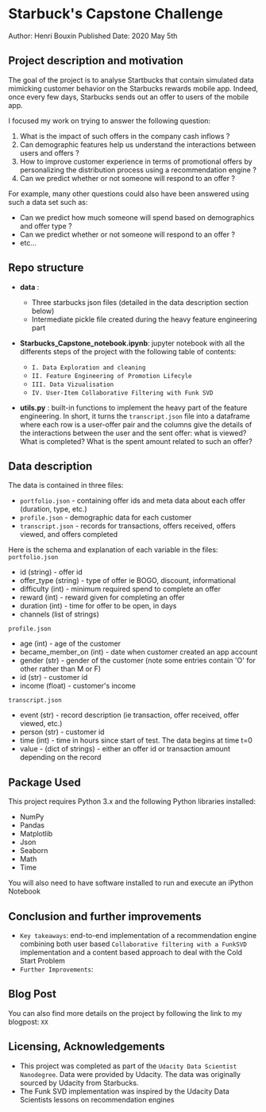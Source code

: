 # Starbuck's Capstone Challenge
Author: Henri Bouxin
Published Date: 2020 May 5th

## Project description and motivation
The goal of the project is to analyse Startbucks that contain simulated data mimicking customer behavior on the Starbucks rewards mobile app. Indeed, once every few days, Starbucks sends out an offer to users of the mobile app.

I focused my work on trying to answer the following question:

1. What is the impact of such offers in the company cash inflows ?
2. Can demographic features help us understand the interactions between users and offers ?
3. How to improve customer experience in terms of promotional offers by personalizing the distribution process using a recommendation engine ?
4. Can we predict whether or not someone will respond to an offer ?

For example, many other questions could also have been answered using such a data set such as:
- Can we predict how much someone will spend based on demographics and offer type ?
- Can we predict whether or not someone will respond to an offer ?
- etc...


## Repo structure
- **data** :
  - Three starbucks json files (detailed in the data description section below)
  - Intermediate pickle file created during the heavy feature engineering part


- **Starbucks_Capstone_notebook.ipynb**: jupyter notebook with all the differents steps of the project with the following table of contents:
  - `I. Data Exploration and cleaning`
  - `II. Feature Engineering of Promotion Lifecyle`
  - `III. Data Vizualisation`
  - `IV. User-Item Collaborative Filtering with Funk SVD`

- **utils.py** : built-in functions to implement the heavy part of the feature engineering. In short, it turns the `transcript.json` file into a dataframe where each row is a user-offer pair and the columns give the details of the interactions between the user and the sent offer: what is viewed? What is completed? What is the spent amount related to such an offer?

## Data description
The data is contained in three files:
- `portfolio.json` - containing offer ids and meta data about each offer (duration, type, etc.)
- `profile.json` - demographic data for each customer
- `transcript.json` - records for transactions, offers received, offers viewed, and offers completed

Here is the schema and explanation of each variable in the files:
`portfolio.json`
- id (string) - offer id
- offer_type (string) - type of offer ie BOGO, discount, informational
- difficulty (int) - minimum required spend to complete an offer
- reward (int) - reward given for completing an offer
- duration (int) - time for offer to be open, in days
- channels (list of strings)

`profile.json`
- age (int) - age of the customer
- became_member_on (int) - date when customer created an app account
- gender (str) - gender of the customer (note some entries contain 'O' for other rather than M or F)
- id (str) - customer id
- income (float) - customer's income

`transcript.json`
- event (str) - record description (ie transaction, offer received, offer viewed, etc.)
- person (str) - customer id
- time (int) - time in hours since start of test. The data begins at time t=0
- value - (dict of strings) - either an offer id or transaction amount depending on the record

## Package Used
This project requires Python 3.x and the following Python libraries installed:
- NumPy
- Pandas
- Matplotlib
- Json
- Seaborn
- Math
- Time

You will also need to have software installed to run and execute an iPython Notebook

## Conclusion and further improvements
- `Key takeaways`: end-to-end implementation of a recommendation engine combining both user based `Collaborative filtering with a FunkSVD` implementation and a content based approach to deal with the Cold Start Problem
- `Further Improvements`:


## Blog Post
You can also find more details on the project by following the link to my blogpost: `XX`

## Licensing, Acknowledgements
- This project was completed as part of the `Udacity Data Scientist Nanodegree`. Data were provided by Udacity. The data was originally sourced by Udacity from Starbucks.
- The Funk SVD implementation was inspired by the Udacity Data Scientists lessons on recommendation engines
